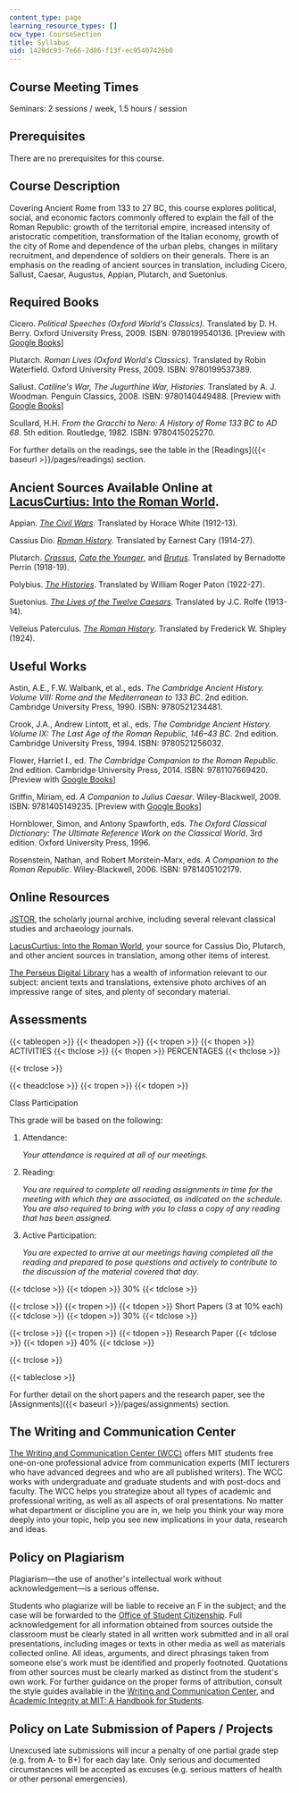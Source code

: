 ```yaml
---
content_type: page
learning_resource_types: []
ocw_type: CourseSection
title: Syllabus
uid: 1429dc93-7e66-2d06-f13f-ec95407426b0
---
```


Course Meeting Times
--------------------

Seminars: 2 sessions / week, 1.5 hours / session

Prerequisites
-------------

There are no prerequisites for this course.

Course Description
------------------

Covering Ancient Rome from 133 to 27 BC, this course explores political, social, and economic factors commonly offered to explain the fall of the Roman Republic: growth of the territorial empire, increased intensity of aristocratic competition, transformation of the Italian economy, growth of the city of Rome and dependence of the urban plebs, changes in military recruitment, and dependence of soldiers on their generals. There is an emphasis on the reading of ancient sources in translation, including Cicero, Sallust, Caesar, Augustus, Appian, Plutarch, and Suetonius.

Required Books
--------------

Cicero. _Political Speeches (Oxford World's Classics)_. Translated by D. H. Berry. Oxford University Press, 2009. ISBN: 9780199540136. \[Preview with [Google Books](http://books.google.com/books?id=6gUUDAAAQBAJ&pg=PAfrontcover)\]

Plutarch. _Roman Lives (Oxford World's Classics)_. Translated by Robin Waterfield. Oxford University Press, 2009. ISBN: 9780199537389.

Sallust. _Catiline's War, The Jugurthine War, Histories_. Translated by A. J. Woodman. Penguin Classics, 2008. ISBN: 9780140449488. \[Preview with [Google Books](http://books.google.com/books?id=oJDK1flJeNEC&pg=PAfrontcover)\]

Scullard, H.H. _From the Gracchi to Nero: A History of Rome 133 BC to AD 68_. 5th edition. Routledge, 1982. ISBN: 9780415025270.

For further details on the readings, see the table in the [Readings]({{< baseurl >}}/pages/readings) section.

**Ancient Sources Available Online at [LacusCurtius: Into the Roman World](http://penelope.uchicago.edu/Thayer/E/Roman/home.html)**.
------------------------------------------------------------------------------------------------------------------------------------

Appian. [_The Civil Wars_](http://penelope.uchicago.edu/Thayer/E/Roman/Texts/Appian/Civil_Wars/1*.html). Translated by Horace White (1912-13).

Cassius Dio. [_Roman History_](http://penelope.uchicago.edu/Thayer/E/Roman/Texts/Cassius_Dio/home.html). Translated by Earnest Cary (1914-27).

Plutarch. [_Crassus_](http://penelope.uchicago.edu/Thayer/E/Roman/Texts/Plutarch/Lives/Crassus*.html), [_Cato the Younger_](http://penelope.uchicago.edu/Thayer/E/Roman/Texts/Plutarch/Lives/Cato_Minor*.html), and [_Brutus_](http://penelope.uchicago.edu/Thayer/E/Roman/Texts/Plutarch/Lives/Brutus*.html). Translated by Bernadotte Perrin (1918-19).

Polybius. [_The Histories_](http://penelope.uchicago.edu/Thayer/E/Roman/Texts/Polybius/home.html). Translated by William Roger Paton (1922-27).

Suetonius. [_The Lives of the Twelve Caesars_](http://penelope.uchicago.edu/Thayer/E/Roman/Texts/Suetonius/12Caesars/home.html). Translated by J.C. Rolfe (1913-14).[  
](http://books.google.com/books?id=SCL4DQAAQBAJ&pg=PAfrontcover)

Velleius Paterculus. [_The Roman History_](http://penelope.uchicago.edu/Thayer/E/Roman/Texts/Velleius_Paterculus/home.html). Translated by Frederick W. Shipley (1924).

Useful Works
------------

Astin, A.E., F.W. Walbank, et al., eds. _The Cambridge Ancient History. Volume VIII: Rome and the Mediterranean to 133 BC_. 2nd edition. Cambridge University Press, 1990. ISBN: 9780521234481.

Crook, J.A., Andrew Lintott, et al., eds. _The Cambridge Ancient History. Volume IX: The Last Age of the Roman Republic, 146–43 BC_. 2nd edition. Cambridge University Press, 1994. ISBN: 9780521256032.

Flower, Harriet I., ed. _The Cambridge Companion to the Roman Republic_. 2nd edition. Cambridge University Press, 2014. ISBN: 9781107669420. \[Preview with [Google Books](https://books.google.com/books?id=7SOjAwAAQBAJ&pg=PAfrontcover)\]

Griffin, Miriam, ed. _A Companion to Julius Caesar_. Wiley-Blackwell, 2009. ISBN: 9781405149235. \[Preview with [Google Books](http://books.google.com/books?id=gzOXLGbIIYwC&pg=PAfrontcover)\]

Hornblower, Simon, and Antony Spawforth, eds. _The Oxford Classical Dictionary: The Ultimate Reference Work on the Classical World_. 3rd edition. Oxford University Press, 1996.

Rosenstein, Nathan, and Robert Morstein-Marx, eds. _A Companion to the Roman Republic_. Wiley-Blackwell, 2006. ISBN: 9781405102179.

Online Resources
----------------

[JSTOR](http://www.jstor.org/), the scholarly journal archive, including several relevant classical studies and archaeology journals.

[LacusCurtius: Into the Roman World](http://penelope.uchicago.edu/Thayer/E/Roman/home.html), your source for Cassius Dio, Plutarch, and other ancient sources in translation, among other items of interest.

[The Perseus Digital Library](http://www.perseus.tufts.edu/) has a wealth of information relevant to our subject: ancient texts and translations, extensive photo archives of an impressive range of sites, and plenty of secondary material.

Assessments
-----------

{{< tableopen >}}
{{< theadopen >}}
{{< tropen >}}
{{< thopen >}}
ACTIVITIES
{{< thclose >}}
{{< thopen >}}
PERCENTAGES
{{< thclose >}}

{{< trclose >}}

{{< theadclose >}}
{{< tropen >}}
{{< tdopen >}}


Class Participation

This grade will be based on the following:

1.  Attendance:
    
    _Your attendance is required at all of our meetings._
    
2.  Reading:
    
    _You are required to complete all reading assignments in time for the meeting with which they are associated, as indicated on the schedule. You are also required to bring with you to class a copy of any reading that has been assigned._
    
3.  Active Participation:
    
    _You are expected to arrive at our meetings having completed all the reading and prepared to pose questions and actively to contribute to the discussion of the material covered that day_.
    


{{< tdclose >}}
{{< tdopen >}}
30%
{{< tdclose >}}

{{< trclose >}}
{{< tropen >}}
{{< tdopen >}}
Short Papers (3 at 10% each)
{{< tdclose >}}
{{< tdopen >}}
30%
{{< tdclose >}}

{{< trclose >}}
{{< tropen >}}
{{< tdopen >}}
Research Paper
{{< tdclose >}}
{{< tdopen >}}
40%
{{< tdclose >}}

{{< trclose >}}

{{< tableclose >}}

For further detail on the short papers and the research paper, see the [Assignments]({{< baseurl >}}/pages/assignments) section.

The Writing and Communication Center
------------------------------------

[The Writing and Communication Center (WCC)](http://cmsw.mit.edu/writing-and-communication-center/) offers MIT students free one-on-one professional advice from communication experts (MIT lecturers who have advanced degrees and who are all published writers). The WCC works with undergraduate and graduate students and with post-docs and faculty. The WCC helps you strategize about all types of academic and professional writing, as well as all aspects of oral presentations. No matter what department or discipline you are in, we help you think your way more deeply into your topic, help you see new implications in your data, research and ideas.

Policy on Plagiarism
--------------------

Plagiarism—the use of another's intellectual work without acknowledgement—is a serious offense.

Students who plagiarize will be liable to receive an F in the subject; and the case will be forwarded to the [Office of Student Citizenship](http://studentlife.mit.edu/osc). Full acknowledgement for all information obtained from sources outside the classroom must be clearly stated in all written work submitted and in all oral presentations, including images or texts in other media as well as materials collected online. All ideas, arguments, and direct phrasings taken from someone else's work must be identified and properly footnoted. Quotations from other sources must be clearly marked as distinct from the student's own work. For further guidance on the proper forms of attribution, consult the style guides available in the [Writing and Communication Center](http://cmsw.mit.edu/writing-and-communication-center/), and [Academic Integrity at MIT: A Handbook for Students](http://integrity.mit.edu/).

Policy on Late Submission of Papers / Projects
----------------------------------------------

Unexcused late submissions will incur a penalty of one partial grade step (e.g. from A- to B+) for each day late. Only serious and documented circumstances will be accepted as excuses (e.g. serious matters of health or other personal emergencies).